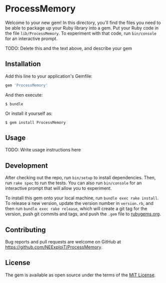 # ProcessMemory

Welcome to your new gem! In this directory, you'll find the files you need to be able to package up your Ruby library into a gem. Put your Ruby code in the file `lib/ProcessMemory`. To experiment with that code, run `bin/console` for an interactive prompt.

TODO: Delete this and the text above, and describe your gem

## Installation

Add this line to your application's Gemfile:

```ruby
gem 'ProcessMemory'
```

And then execute:

    $ bundle

Or install it yourself as:

    $ gem install ProcessMemory

## Usage

TODO: Write usage instructions here

## Development

After checking out the repo, run `bin/setup` to install dependencies. Then, run `rake spec` to run the tests. You can also run `bin/console` for an interactive prompt that will allow you to experiment.

To install this gem onto your local machine, run `bundle exec rake install`. To release a new version, update the version number in `version.rb`, and then run `bundle exec rake release`, which will create a git tag for the version, push git commits and tags, and push the `.gem` file to [rubygems.org](https://rubygems.org).

## Contributing

Bug reports and pull requests are welcome on GitHub at https://github.com/NEExploiT/ProcessMemory.


## License

The gem is available as open source under the terms of the [MIT License](http://opensource.org/licenses/MIT).


